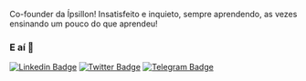 Co-founder da Ípsillon!
Insatisfeito e inquieto, sempre aprendendo, as vezes ensinando um pouco do que aprendeu!
### E aí 👋

<!--
**fernandofagonde/fernandofagonde** is a ✨ _special_ ✨ repository because its `README.md` (this file) appears on your GitHub profile.

Here are some ideas to get you started:

- 🔭 I’m currently working on designing a tool for educational institutions that improves communication skills, especially public schools and underserved communities. 
- 🌱 I’m currently learning React-native
- 👯 I’m looking to collaborate on ...
- 🤔 I’m looking for help with ...
- 💬 Ask me about ...
- 📫 How to reach me: ...
- 😄 Pronouns: ...
- ⚡ Fun fact: ...
-->
[![Linkedin Badge](https://img.shields.io/badge/-LinkedIn-blue?style=flat-square&logo=Linkedin&logoColor=white&link=https://www.linkedin.com/in/fernandofagonde/)](https://www.linkedin.com/in/fernandofagonde/)
[![Twitter Badge](https://img.shields.io/badge/-Twitter-1ca0f1?style=flat-square&labelColor=1ca0f1&logo=twitter&logoColor=white&link=https://twitter.com/fernandofagonde)](https://twitter.com/fernandofagonde)
[![Telegram Badge](https://img.shields.io/badge/-Telegram-1ca0f1?style=flat-square&labelColor=1ca0f1&logo=telegram&logoColor=white&link=https://t.me/fernandofagonde)](https://t.me/fernandofagonde)

